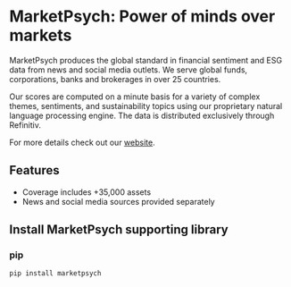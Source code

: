# MarketPsych: Power of minds over markets

MarketPsych produces the global standard in financial sentiment and ESG data from news and social media outlets. We serve global funds, corporations, banks and brokerages in over 25 countries.

Our scores are computed on a minute basis for a variety of complex themes, sentiments, and sustainability topics using our proprietary natural language processing engine. The data is distributed exclusively through Refinitiv.

For more details check out our [website](https://www.marketpsych.com/).

## Features
 - Coverage includes +35,000 assets
 - News and social media sources provided separately

 ## Install MarketPsych supporting library

 ### pip  
 ```
 pip install marketpsych
 ```

